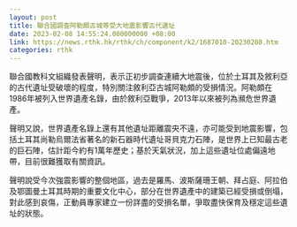 ```yaml
---
layout: post
title: 聯合國調查阿勒頗古城等受大地震影響古代遺址
date: 2023-02-08 14:55:24.000000000 +08:00
link: https://news.rthk.hk/rthk/ch/component/k2/1687010-20230208.htm
categories: rthk
---
```


聯合國教科文組織發表聲明，表示正初步調查連續大地震後，位於土耳其及敘利亞的古代遺址受破壞的程度，特別關注敘利亞古城阿勒頗的受損情況。阿勒頗在1986年被列入世界遺產名錄，由於敘利亞戰爭，2013年以來被列為瀕危世界遺產。

聲明又說，世界遺產名錄上還有其他遺址距離震央不遠，亦可能受到地震影響，包括土耳其尚勒烏爾法省著名的新石器時代遺址哥貝克力石陣，是世界上已知最古老的巨石陣，估計距今約有1萬年歷史；基於天氣狀況，加上這些遺址位處偏遠地帶，目前很難獲取有關資訊。

聲明說受今次強震影響的整個地區，過去是羅馬、波斯薩珊王朝、拜占庭、阿拉伯及鄂圖曼土耳其時期的重要文化中心，部分在世界遺產中的建築已經受損或倒塌，對此感到哀傷，正動員專家建立一份詳盡的受損名單，爭取盡快保育及穩定這些遺址的狀態。
